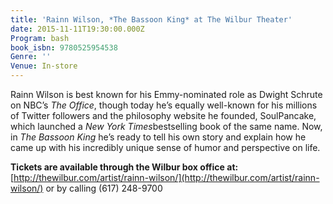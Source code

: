 ```yaml
---
title: 'Rainn Wilson, *The Bassoon King* at The Wilbur Theater'
date: 2015-11-11T19:30:00.000Z
Program: bash
book_isbn: 9780525954538
Genre: ''
Venue: In-store
---
```


Rainn Wilson is best known for his Emmy-nominated role as Dwight Schrute on NBC’s *The Office*, though today he’s equally well-known for his millions of Twitter followers and the philosophy website he founded, SoulPancake, which launched a *New York Times*bestselling book of the same name. Now, in *The Bassoon King* he’s ready to tell his own story and explain how he came up with his incredibly unique sense of humor and perspective on life.

**Tickets are available through the Wilbur box office at:**
[http://thewilbur.com/artist/rainn-wilson/](http://thewilbur.com/artist/rainn-wilson/) or by calling  (617) 248-9700

